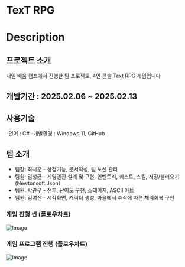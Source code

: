 # TexT RPG

# Description

## 프로젝트 소개
내일 배움 캠프에서 진행한 팀 프로젝트, 4인 콘솔 Text RPG 게임입니다

## 개발기간 : 2025.02.06 ~ 2025.02.13

## 사용기술
-언어 : C#
-개발환경 : Windows 11, GitHub

## 팀 소개
- 팀장: 최시훈 - 상점기능, 문서작성, 팀 노션 관리
- 팀원: 임성균 - 게임엔진 설계 및 구현, 인벤토리, 퀘스트, 스킬, 저장/불러오기(Newtonsoft.Json)
- 팀원: 박관우 - 전투, 난이도 구현, 스테이지, ASCII 아트 
- 팀원: 김여진 - 시작화면, 캐릭터 생성, 마을에서 휴식에 따른 체력회복 구현

### 게임 진행 씬 (플로우차트)
![Image](https://github.com/user-attachments/assets/05086c0d-7b59-4e9b-beee-aa611ca909d2)

### 게임 프로그램 진행 (플로우차트)
![Image](https://github.com/user-attachments/assets/c55c35e6-1fc3-4e90-a2d6-0aa04848b258)
